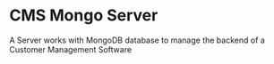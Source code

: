 # CMS Mongo Server
A Server works with MongoDB database to manage the backend of a Customer Management Software   
